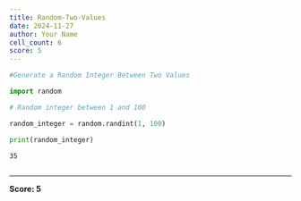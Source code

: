 ```yaml
---
title: Random-Two-Values
date: 2024-11-27
author: Your Name
cell_count: 6
score: 5
---
```


```python
#Generate a Random Integer Between Two Values
```


```python
import random
```


```python
# Random integer between 1 and 100
```


```python
random_integer = random.randint(1, 100)
```


```python
print(random_integer)
```

    35



```python

```


---
**Score: 5**
